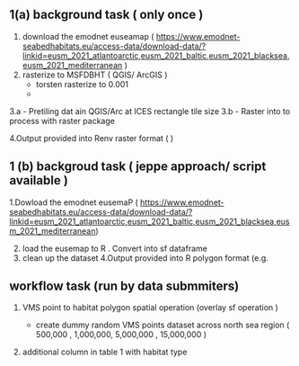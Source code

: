 ## 1(a) background task ( only once ) 

1. download the emodnet euseamap ( https://www.emodnet-seabedhabitats.eu/access-data/download-data/?linkid=eusm_2021_atlantoarctic,eusm_2021_baltic,eusm_2021_blacksea,eusm_2021_mediterranean ) 
2. rasterize to MSFDBHT ( QGIS/ ArcGIS ) 
	- torsten rasterize to 0.001
	- 
3.a - Pretiling dat ain QGIS/Arc at ICES rectangle tile size
3.b - Raster into to process with raster package 

4.Output provided into Renv raster format ( )

## 1 (b) backgroud task ( jeppe approach/  script available  ) 

1.Dowload the emodnet eusemaP ( https://www.emodnet-seabedhabitats.eu/access-data/download-data/?linkid=eusm_2021_atlantoarctic,eusm_2021_baltic,eusm_2021_blacksea,eusm_2021_mediterranean) 

2. load the eusemap to R . Convert into sf dataframe
3. clean up the dataset
4.Output provided into R polygon format (e.g. 



## workflow task (run by data submmiters) 


1. VMS point to habitat polygon spatial operation (overlay sf operation ) 
	- create dummy random VMS points dataset across north sea region
	  ( 500,000 , 1,000,000, 5,000,000 , 15,000,000 ) 

2. additional column in table 1 with habitat type 


